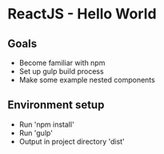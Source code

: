 # ReactJS - Hello World

## Goals
* Become familiar with npm
* Set up gulp build process
* Make some example nested components

## Environment setup
* Run 'npm install'
* Run 'gulp'
* Output in project directory 'dist'